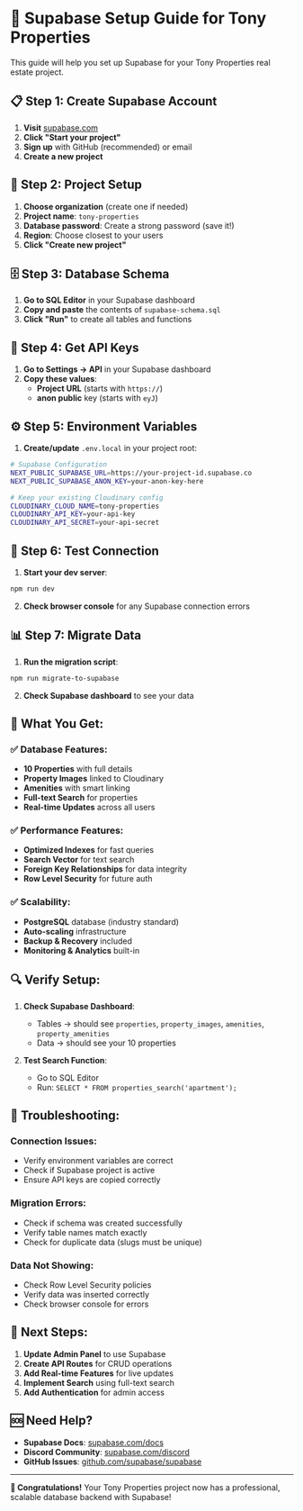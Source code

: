 # 🚀 Supabase Setup Guide for Tony Properties

This guide will help you set up Supabase for your Tony Properties real estate project.

## 📋 **Step 1: Create Supabase Account**

1. **Visit** [supabase.com](https://supabase.com)
2. **Click "Start your project"**
3. **Sign up** with GitHub (recommended) or email
4. **Create a new project**

## 🔧 **Step 2: Project Setup**

1. **Choose organization** (create one if needed)
2. **Project name**: `tony-properties`
3. **Database password**: Create a strong password (save it!)
4. **Region**: Choose closest to your users
5. **Click "Create new project"**

## 🗄️ **Step 3: Database Schema**

1. **Go to SQL Editor** in your Supabase dashboard
2. **Copy and paste** the contents of `supabase-schema.sql`
3. **Click "Run"** to create all tables and functions

## 🔑 **Step 4: Get API Keys**

1. **Go to Settings → API** in your Supabase dashboard
2. **Copy these values**:
   - **Project URL** (starts with `https://`)
   - **anon public** key (starts with `eyJ`)

## ⚙️ **Step 5: Environment Variables**

1. **Create/update** `.env.local` in your project root:
```bash
# Supabase Configuration
NEXT_PUBLIC_SUPABASE_URL=https://your-project-id.supabase.co
NEXT_PUBLIC_SUPABASE_ANON_KEY=your-anon-key-here

# Keep your existing Cloudinary config
CLOUDINARY_CLOUD_NAME=tony-properties
CLOUDINARY_API_KEY=your-api-key
CLOUDINARY_API_SECRET=your-api-secret
```

## 🚀 **Step 6: Test Connection**

1. **Start your dev server**:
```bash
npm run dev
```

2. **Check browser console** for any Supabase connection errors

## 📊 **Step 7: Migrate Data**

1. **Run the migration script**:
```bash
npm run migrate-to-supabase
```

2. **Check Supabase dashboard** to see your data

## 🎯 **What You Get:**

### **✅ Database Features:**
- **10 Properties** with full details
- **Property Images** linked to Cloudinary
- **Amenities** with smart linking
- **Full-text Search** for properties
- **Real-time Updates** across all users

### **✅ Performance Features:**
- **Optimized Indexes** for fast queries
- **Search Vector** for text search
- **Foreign Key Relationships** for data integrity
- **Row Level Security** for future auth

### **✅ Scalability:**
- **PostgreSQL** database (industry standard)
- **Auto-scaling** infrastructure
- **Backup & Recovery** included
- **Monitoring & Analytics** built-in

## 🔍 **Verify Setup:**

1. **Check Supabase Dashboard**:
   - Tables → should see `properties`, `property_images`, `amenities`, `property_amenities`
   - Data → should see your 10 properties

2. **Test Search Function**:
   - Go to SQL Editor
   - Run: `SELECT * FROM properties_search('apartment');`

## 🚨 **Troubleshooting:**

### **Connection Issues:**
- Verify environment variables are correct
- Check if Supabase project is active
- Ensure API keys are copied correctly

### **Migration Errors:**
- Check if schema was created successfully
- Verify table names match exactly
- Check for duplicate data (slugs must be unique)

### **Data Not Showing:**
- Check Row Level Security policies
- Verify data was inserted correctly
- Check browser console for errors

## 📱 **Next Steps:**

1. **Update Admin Panel** to use Supabase
2. **Create API Routes** for CRUD operations
3. **Add Real-time Features** for live updates
4. **Implement Search** using full-text search
5. **Add Authentication** for admin access

## 🆘 **Need Help?**

- **Supabase Docs**: [supabase.com/docs](https://supabase.com/docs)
- **Discord Community**: [supabase.com/discord](https://supabase.com/discord)
- **GitHub Issues**: [github.com/supabase/supabase](https://github.com/supabase/supabase)

---

**🎉 Congratulations!** Your Tony Properties project now has a professional, scalable database backend with Supabase!
